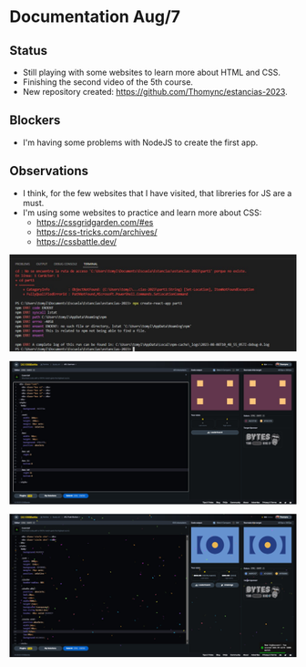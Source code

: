 # Documentation Aug/7

## Status

* Still playing with some websites to learn more about HTML and CSS.
* Finishing the second video of the 5th course.
* New repository created: https://github.com/Thomync/estancias-2023.

## Blockers

* I'm having some problems with NodeJS to create the first app.

## Observations

* I think, for the few websites that I have visited, that libreries for JS are a must.
* I'm using some websites to practice and learn more about CSS:
    * https://cssgridgarden.com/#es
    * https://css-tricks.com/archives/
    * https://cssbattle.dev/

![evidence1](Images/Aug071.jpg "Error creando la app con NodeJS")

![evidence1](Images/Aug072.jpg "Segundo ejercicio en cssbattle")

![evidence1](Images/Aug073.jpg "Tercer ejercicio en cssbattle")